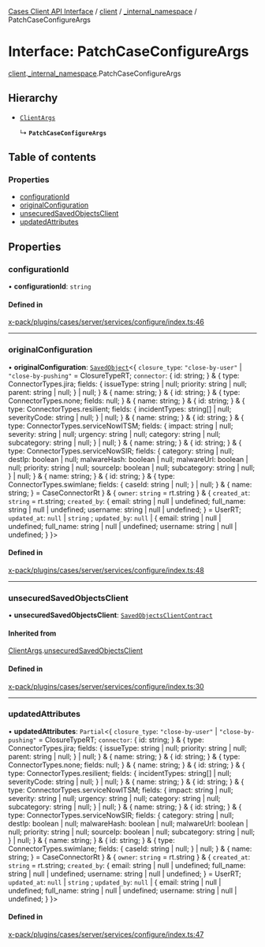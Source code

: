 [Cases Client API Interface](../README.md) / [client](../modules/client.md) / [\_internal\_namespace](../modules/client._internal_namespace.md) / PatchCaseConfigureArgs

# Interface: PatchCaseConfigureArgs

[client](../modules/client.md).[_internal_namespace](../modules/client._internal_namespace.md).PatchCaseConfigureArgs

## Hierarchy

- [`ClientArgs`](client._internal_namespace.ClientArgs.md)

  ↳ **`PatchCaseConfigureArgs`**

## Table of contents

### Properties

- [configurationId](client._internal_namespace.PatchCaseConfigureArgs.md#configurationid)
- [originalConfiguration](client._internal_namespace.PatchCaseConfigureArgs.md#originalconfiguration)
- [unsecuredSavedObjectsClient](client._internal_namespace.PatchCaseConfigureArgs.md#unsecuredsavedobjectsclient)
- [updatedAttributes](client._internal_namespace.PatchCaseConfigureArgs.md#updatedattributes)

## Properties

### configurationId

• **configurationId**: `string`

#### Defined in

[x-pack/plugins/cases/server/services/configure/index.ts:46](https://github.com/elastic/kibana/blob/c427bf270ae/x-pack/plugins/cases/server/services/configure/index.ts#L46)

___

### originalConfiguration

• **originalConfiguration**: [`SavedObject`](client._internal_namespace.SavedObject.md)<{ `closure_type`: ``"close-by-user"`` \| ``"close-by-pushing"`` = ClosureTypeRT; `connector`: { id: string; } & { type: ConnectorTypes.jira; fields: { issueType: string \| null; priority: string \| null; parent: string \| null; } \| null; } & { name: string; } & { id: string; } & { type: ConnectorTypes.none; fields: null; } & { name: string; } & { id: string; } & { type: ConnectorTypes.resilient; fields: { incidentTypes: string[] \| null; severityCode: string \| null; } \| null; } & { name: string; } & { id: string; } & { type: ConnectorTypes.serviceNowITSM; fields: { impact: string \| null; severity: string \| null; urgency: string \| null; category: string \| null; subcategory: string \| null; } \| null; } & { name: string; } & { id: string; } & { type: ConnectorTypes.serviceNowSIR; fields: { category: string \| null; destIp: boolean \| null; malwareHash: boolean \| null; malwareUrl: boolean \| null; priority: string \| null; sourceIp: boolean \| null; subcategory: string \| null; } \| null; } & { name: string; } & { id: string; } & { type: ConnectorTypes.swimlane; fields: { caseId: string \| null; } \| null; } & { name: string; } = CaseConnectorRt } & { `owner`: `string` = rt.string } & { `created_at`: `string` = rt.string; `created_by`: { email: string \| null \| undefined; full\_name: string \| null \| undefined; username: string \| null \| undefined; } = UserRT; `updated_at`: ``null`` \| `string` ; `updated_by`: ``null`` \| { email: string \| null \| undefined; full\_name: string \| null \| undefined; username: string \| null \| undefined; }  }\>

#### Defined in

[x-pack/plugins/cases/server/services/configure/index.ts:48](https://github.com/elastic/kibana/blob/c427bf270ae/x-pack/plugins/cases/server/services/configure/index.ts#L48)

___

### unsecuredSavedObjectsClient

• **unsecuredSavedObjectsClient**: [`SavedObjectsClientContract`](../modules/client._internal_namespace.md#savedobjectsclientcontract)

#### Inherited from

[ClientArgs](client._internal_namespace.ClientArgs.md).[unsecuredSavedObjectsClient](client._internal_namespace.ClientArgs.md#unsecuredsavedobjectsclient)

#### Defined in

[x-pack/plugins/cases/server/services/configure/index.ts:30](https://github.com/elastic/kibana/blob/c427bf270ae/x-pack/plugins/cases/server/services/configure/index.ts#L30)

___

### updatedAttributes

• **updatedAttributes**: `Partial`<{ `closure_type`: ``"close-by-user"`` \| ``"close-by-pushing"`` = ClosureTypeRT; `connector`: { id: string; } & { type: ConnectorTypes.jira; fields: { issueType: string \| null; priority: string \| null; parent: string \| null; } \| null; } & { name: string; } & { id: string; } & { type: ConnectorTypes.none; fields: null; } & { name: string; } & { id: string; } & { type: ConnectorTypes.resilient; fields: { incidentTypes: string[] \| null; severityCode: string \| null; } \| null; } & { name: string; } & { id: string; } & { type: ConnectorTypes.serviceNowITSM; fields: { impact: string \| null; severity: string \| null; urgency: string \| null; category: string \| null; subcategory: string \| null; } \| null; } & { name: string; } & { id: string; } & { type: ConnectorTypes.serviceNowSIR; fields: { category: string \| null; destIp: boolean \| null; malwareHash: boolean \| null; malwareUrl: boolean \| null; priority: string \| null; sourceIp: boolean \| null; subcategory: string \| null; } \| null; } & { name: string; } & { id: string; } & { type: ConnectorTypes.swimlane; fields: { caseId: string \| null; } \| null; } & { name: string; } = CaseConnectorRt } & { `owner`: `string` = rt.string } & { `created_at`: `string` = rt.string; `created_by`: { email: string \| null \| undefined; full\_name: string \| null \| undefined; username: string \| null \| undefined; } = UserRT; `updated_at`: ``null`` \| `string` ; `updated_by`: ``null`` \| { email: string \| null \| undefined; full\_name: string \| null \| undefined; username: string \| null \| undefined; }  }\>

#### Defined in

[x-pack/plugins/cases/server/services/configure/index.ts:47](https://github.com/elastic/kibana/blob/c427bf270ae/x-pack/plugins/cases/server/services/configure/index.ts#L47)
